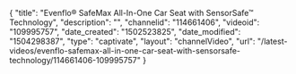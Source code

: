 {
    "title": "Evenflo&reg; SafeMax All-In-One Car Seat with SensorSafe&trade; Technology",
    "description": "",
    "channelid": "114661406",
    "videoid": "109995757",
    "date_created": "1502523825",
    "date_modified": "1504298387",
    "type": "captivate",
    "layout": "channelVideo",
    "url": "\/latest-videos\/evenflo-safemax-all-in-one-car-seat-with-sensorsafe-technology\/114661406-109995757"
}